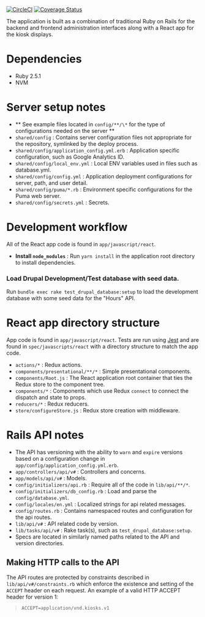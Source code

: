 [![CircleCI](https://circleci.com/gh/osulp/kiosks.svg?style=svg)](https://circleci.com/gh/osulp/kiosks)
[![Coverage Status](https://coveralls.io/repos/github/osulp/kiosks/badge.svg?branch=master)](https://coveralls.io/github/osulp/kiosks?branch=master)

The application is built as a combination of traditional Ruby on Rails for the backend and frontend administration interfaces along with a React app for the kiosk displays.

# Dependencies

- Ruby 2.5.1
- NVM

# Server setup notes

- ** See example files located in `config/**/\*` for the type of configurations needed on the server \*\*
- `shared/config` : Contains server configuration files not appropriate for the repository, symlinked by the deploy process.
- `shared/config/application_config.yml.erb` : Application specific configuration, such as Google Analytics ID.
- `shared/config/local_env.yml` : Local ENV variables used in files such as database.yml.
- `shared/config/config.yml` : Application deployment configurations for server, path, and user detail.
- `shared/config/puma/*.rb` : Environment specific configurations for the Puma web server.
- `shared/config/secrets.yml` : Secrets.

# Development workflow

All of the React app code is found in `app/javascript/react`.

- **Install `node_modules`** : Run `yarn install` in the application root directory to install dependencies.

### Load Drupal Development/Test database with seed data.

Run `bundle exec rake test_drupal_database:setup` to load the development database with some seed data for the "Hours" API.

# React app directory structure

App code is found in `app/javascript/react`.
Tests are run using [Jest](https://facebook.github.io/jest/) and are found in `spec/javascripts/react` with a directory
structure to match the app code.

- `actions/*` : Redux actions.
- `components/presentational/**/*` : Simple presentational components.
- `components/Root.js` : The React application root container that ties the Redux store to the component tree.
- `components/*` : Components which use Redux `connect` to connect the dispatch and state to props.
- `reducers/*` : Redux reducers.
- `store/configureStore.js` : Redux store creation with middleware.

# Rails API notes

- The API has versioning with the ability to `warn` and `expire` versions based on a configuration change in `app/config/application_config.yml.erb`.
- `app/controllers/api/v#` : Controllers and concerns.
- `app/models/api/v#` : Models.
- `config/initializers/api.rb` : Require all of the code in `lib/api/**/*`.
- `config/initializers/db_config.rb` : Load and parse the `config/database.yml`.
- `config/locales/en.yml` : Localized strings for api related messages.
- `config/routes.rb` : Contains namespaced routes and configuration for the api routes.
- `lib/api/v#` : API related code by version.
- `lib/tasks/api/v#` : Rake task(s), such as `test_drupal_database:setup`.
- Specs are located in similarly named paths related to the API and version directories.

## Making HTTP calls to the API

The API routes are protected by constraints described in `lib/api/v#/constraints.rb` which enforce the existence and setting
of the `ACCEPT` header on each request. An example of a valid HTTP ACCEPT header for version 1:

> `ACCEPT=application/vnd.kiosks.v1`
